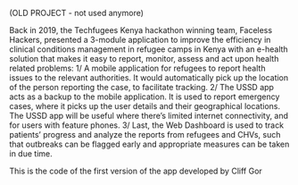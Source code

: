 (OLD PROJECT - not used anymore)

Back in 2019, the Techfugees Kenya hackathon winning team, Faceless Hackers, presented a 3-module application to improve the efficiency in clinical conditions management in refugee camps in Kenya with an e-health solution that makes it easy to report, monitor, assess and act upon health related problems: 
1/ A mobile application for refugees to report health issues to the relevant authorities. It would automatically pick up the location of the person reporting the case, to facilitate tracking.
2/ The USSD app acts as a backup to the mobile application. It is used to report emergency cases, where it picks up the user details and their geographical locations. The USSD app will be useful where there’s limited internet connectivity, and for users with feature phones.
3/ Last, the Web Dashboard  is used to track patients’ progress and analyze the reports from refugees and CHVs, such that outbreaks can be flagged early and appropriate measures can be taken in due time.

This is the code of the first version of the app developed by Cliff Gor
